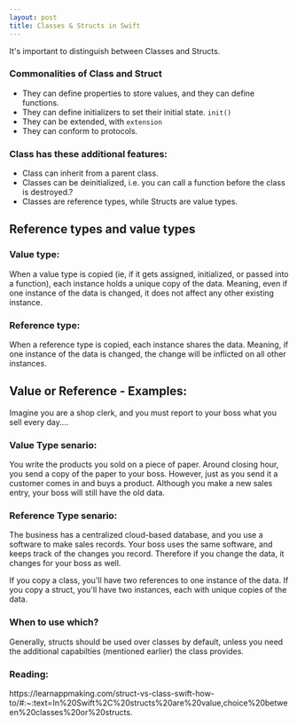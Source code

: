 ```yaml
---
layout: post
title: Classes & Structs in Swift
---
```


It's important to distinguish between Classes and Structs.

<h3>Commonalities of Class and Struct</h3>
<ul> 
<li> They can define properties to store values, and they can define functions. </li>
<li> They can define initializers to set their initial state. <code>init()</code> </li>
<li> They can be extended, with <code>extension</code> </li>
<li> They can conform to protocols. </li>
</ul>

<h3>Class has these additional features:</h3>
<ul> 
<li> Class can inherit from a parent class. </li>
<li> Classes can be deinitialized, i.e. you can call a function before the class is destroyed.? </li>
<li> Classes are reference types, while Structs are value types. </li>
</ul>


<h2>Reference types and value types</h2>

<h3>Value type:</h3>
When a value type is copied (ie, if it gets assigned, initialized, or passed into a function), each instance holds a unique copy of the data.
Meaning, even if one instance of the data is changed, it does not affect any other existing instance.

<h3>Reference type:</h3>
When a reference type is copied, each instance shares the data. 
Meaning, if one instance of the data is changed, the change will be inflicted on all other instances.

<h2><b>Value or Reference</b> - Examples:</h2>
Imagine you are a shop clerk, and you must report to your boss what you sell every day....

<h3>Value Type senario:</h3>
You write the products you sold on a piece of paper. Around closing hour, you send a copy of the paper to your boss. 
However, just as you send it a customer comes in and buys a product. Although you make a new sales entry, your boss will still have the old data.

<h3>Reference Type senario:</h3>
The business has a centralized cloud-based database, and you use a software to make sales records. 
Your boss uses the same software, and keeps track of the changes you record. Therefore if you change the data, it changes for your boss as well.

If you copy a class, you'll have two references to one instance of the data. 
If you copy a struct, you'll have two instances, each with unique copies of the data.

<h3>When to use which?</h3>
Generally, structs should be used over classes by default, unless you need the additional capabilties (mentioned earlier) the class provides.

<h3>Reading:</h3>
https://learnappmaking.com/struct-vs-class-swift-how-to/#:~:text=In%20Swift%2C%20structs%20are%20value,choice%20between%20classes%20or%20structs.
